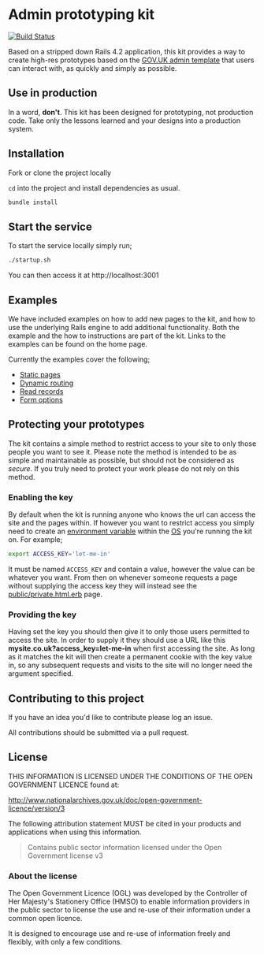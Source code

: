 # Admin prototyping kit

[![Build Status](https://travis-ci.org/EnvironmentAgency/admin-prototype-kit.svg)](https://travis-ci.org/EnvironmentAgency/admin-prototype-kit)

Based on a stripped down Rails 4.2 application, this kit provides a way to create high-res prototypes based on the [GOV.UK admin template](https://github.com/alphagov/govuk_admin_template) that users can interact with, as quickly and simply as possible.

## Use in production

In a word, **don't**. This kit has been designed for prototyping, not production code. Take only the lessons learned and your designs into a production system.

## Installation

Fork or clone the project locally

`cd` into the project and install dependencies as usual.

```bash
bundle install
```

## Start the service

To start the service locally simply run;

```bash
./startup.sh
```

You can then access it at http://localhost:3001

## Examples

We have included examples on how to add new pages to the kit, and how to use the underlying Rails engine to add additional functionality. Both the example and the how to instructions are part of the kit. Links to the examples can be found on the home page.

Currently the examples cover the following;

- [Static pages](https://github.com/EnvironmentAgency/admin-prototype-kit/blob/master/app/views/pages/example1/static.html.erb)
- [Dynamic routing](https://github.com/EnvironmentAgency/admin-prototype-kit/blob/master/app/views/pages/example2/dynamic_routing.html.erb)
- [Read records](https://github.com/EnvironmentAgency/admin-prototype-kit/blob/master/app/views/pages/example3/read_record.html.erb)
- [Form options](https://github.com/EnvironmentAgency/admin-prototype-kit/blob/master/app/views/pages/example4/forms.html.erb)

## Protecting your prototypes

The kit contains a simple method to restrict access to your site to only those people you want to see it. Please note the method is intended to be as simple and maintainable as possible, but should not be considered as *secure*. If you truly need to protect your work please do not rely on this method.

### Enabling the key

By default when the kit is running anyone who knows the url can access the site and the pages within. If however you want to restrict access you simply need to create an [environment variable](https://en.wikipedia.org/wiki/Environment_variable) within the [OS](https://en.wikipedia.org/wiki/Operating_system) you're running the kit on. For example;

```bash
export ACCESS_KEY='let-me-in'
```

It must be named `ACCESS_KEY` and contain a value, however the value can be whatever you want. From then on whenever someone requests a page without supplying the access key they will instead see the [public/private.html.erb](https://github.com/EnvironmentAgency/admin-prototype-kit/tree/master/public) page.

### Providing the key

Having set the key you should then give it to only those users permitted to access the site. In order to supply it they should use a URL like this **mysite.co.uk?access_key=let-me-in** when first accessing the site. As long as it matches the kit will then create a permanent cookie with the key value in, so any subsequent requests and visits to the site will no longer need the argument specified.

## Contributing to this project

If you have an idea you'd like to contribute please log an issue.

All contributions should be submitted via a pull request.

## License

THIS INFORMATION IS LICENSED UNDER THE CONDITIONS OF THE OPEN GOVERNMENT LICENCE found at:

http://www.nationalarchives.gov.uk/doc/open-government-licence/version/3

The following attribution statement MUST be cited in your products and applications when using this information.

>Contains public sector information licensed under the Open Government license v3

### About the license

The Open Government Licence (OGL) was developed by the Controller of Her Majesty's Stationery Office (HMSO) to enable information providers in the public sector to license the use and re-use of their information under a common open licence.

It is designed to encourage use and re-use of information freely and flexibly, with only a few conditions.
